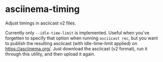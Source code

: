 # asciinema-timing

Adjust timings in asciicast v2 files.

Currently only `--idle-time-limit` is implemented.  Useful when you've forgetten to specify that option when running `asciicast rec`, but you want to publish the resulting asciicast (with idle-time-limit applied) on https://asciinema.org/.  Just download the asciicast (v2 format), run it through this utility, and then upload it again.
